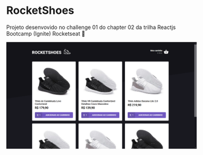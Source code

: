 # RocketShoes

Projeto desenvovido no challenge 01 do chapter 02 da trilha Reactjs Bootcamp (Ignite) Rocketseat 💜

<p align="center">
  <img alt="thumb" src="https://github.com/adreider/ignite-challenge-03/blob/main/.github/thumb.png">
</p>